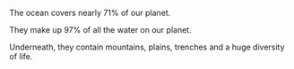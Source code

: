 The ocean covers nearly 71% of our planet.

They make up 97% of all the water on our planet.

Underneath, they contain mountains, plains, trenches and a huge diversity of life.